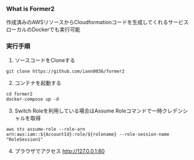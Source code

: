 ### What is Former2

作成済みのAWSリソースからCloudformationコードを生成してくれるサービス  
ローカルのDockerでも実行可能
 
  
### 実行手順

1. ソースコードをCloneする

```
git clone https://github.com/iann0036/former2
```

2. コンテナを起動する

```
cd former2
docker-compose up -d
```

3. Switch Roleを利用している場合はAssume Roleコマンドで一時クレデンシャルを取得

```
aws sts assume-role --role-arn arn:aws:iam::${AccountId}:role/${rolename} --role-session-name "RoleSession1"
```

4. ブラウザでアクセス
http://127.0.0.1:80